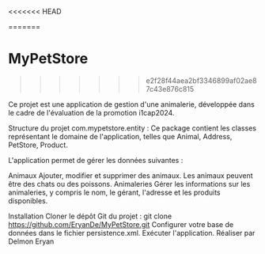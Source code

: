 <<<<<<< HEAD

=======
# MyPetStore
>>>>>>> e2f28f44aea2bf3346899af02ae87c43e876c815
> 
> 

Ce projet est une application de gestion d'une animalerie, développée dans le cadre de l'évaluation de la promotion i1cap2024.

Structure du projet
com.mypetstore.entity : Ce package contient les classes représentant le domaine de l'application, telles que Animal, Address, PetStore, Product.

L'application permet de gérer les données suivantes :

Animaux
Ajouter, modifier et supprimer des animaux. Les animaux peuvent être des chats ou des poissons.
Animaleries
Gérer les informations sur les animaleries, y compris le nom, le gérant, l'adresse et les produits disponibles.

Installation
Cloner le dépôt Git du projet : git clone <https://github.com/EryanDe/MyPetStore.git>
Configurer votre base de données dans le fichier persistence.xml.
Exécuter l'application.
Réaliser par Delmon Eryan
